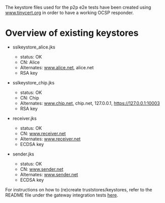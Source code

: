 The keystore files used for the p2p e2e tests have been created using www.tinycert.org in order to have a working
OCSP responder.

# Overview of existing keystores

- sslkeystore_alice.jks
    - status: OK
    - CN: Alice
    - Alternates: www.alice.net, alice.net
    - RSA key

- sslkeystore_chip.jks
    - status: OK
    - CN: Chip
    - Alternates: www.chip.net, chip.net, 127.0.0.1, https://127.0.0.1:10003
    - RSA key

- receiver.jks
  - status: OK
  - CN: www.receiver.net
  - Alternates: www.receiver.net
  - ECDSA key

- sender.jks
  - status: OK
  - CN: www.sender.net
  - Alternates: www.sender.net
  - ECDSA key

For instructions on how to (re)create truststores/keystores, refer to the README file under the gateway integration tests [here](../../../../gateway/src/integrationTest/resources/README.md).